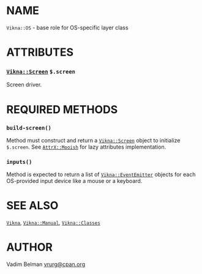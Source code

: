 NAME
====



`Vikna::OS` - base role for OS-specific layer class

ATTRIBUTES
==========



### [`Vikna::Screen`](https://github.com/vrurg/raku-Vikna/blob/v0.0.1/docs/md/Vikna/Screen.md) `$.screen`

Screen driver.

REQUIRED METHODS
================

### `build-screen()`

Method must construct and return a [`Vikna::Screen`](https://github.com/vrurg/raku-Vikna/blob/v0.0.1/docs/md/Vikna/Screen.md) object to initialize `$.screen`. See [`AttrX::Mooish`](https://modules.raku.org/dist/AttrX::Mooish) for lazy attributes implementation.

### `inputs()`

Method is expected to return a list of [`Vikna::EventEmitter`](https://github.com/vrurg/raku-Vikna/blob/v0.0.1/docs/md/Vikna/EventEmitter.md) objects for each OS-provided input device like a mouse or a keyboard.

SEE ALSO
========

[`Vikna`](https://github.com/vrurg/raku-Vikna/blob/v0.0.1/docs/md/Vikna.md), [`Vikna::Manual`](https://github.com/vrurg/raku-Vikna/blob/v0.0.1/docs/md/Vikna/Manual.md), [`Vikna::Classes`](https://github.com/vrurg/raku-Vikna/blob/v0.0.1/docs/md/Vikna/Classes.md)

AUTHOR
======

Vadim Belman <vrurg@cpan.org>

